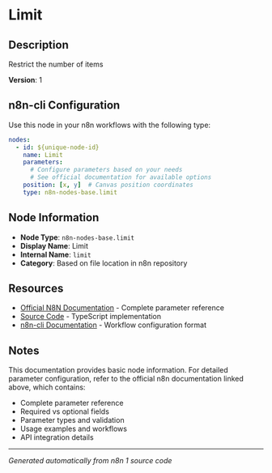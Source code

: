# Limit

## Description

Restrict the number of items

**Version**: 1

## n8n-cli Configuration

Use this node in your n8n workflows with the following type:

```yaml
nodes:
  - id: ${unique-node-id}
    name: Limit
    parameters:
      # Configure parameters based on your needs
      # See official documentation for available options
    position: [x, y]  # Canvas position coordinates
    type: n8n-nodes-base.limit
```

## Node Information

- **Node Type**: `n8n-nodes-base.limit`
- **Display Name**: Limit
- **Internal Name**: `limit`
- **Category**: Based on file location in n8n repository

## Resources

- [Official N8N Documentation](https://docs.n8n.io/integrations/builtin/app-nodes/n8n-nodes-base.limit/) - Complete parameter reference
- [Source Code](https://github.com/n8n-io/n8n/blob/master/packages/nodes-base/nodes/Transform/Limit/Limit.node.ts) - TypeScript implementation
- [n8n-cli Documentation](https://github.com/edenreich/n8n-cli) - Workflow configuration format

## Notes

This documentation provides basic node information. For detailed parameter configuration, 
refer to the official n8n documentation linked above, which contains:

- Complete parameter reference
- Required vs optional fields
- Parameter types and validation
- Usage examples and workflows
- API integration details

---
*Generated automatically from n8n 1 source code*
